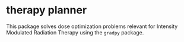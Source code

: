 # therapy planner

This package solves dose optimization problems relevant for Intensity Modulated Radiation Therapy using the `gradpy` package.

